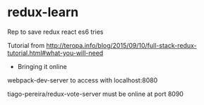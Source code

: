 # redux-learn
Rep to save redux react es6 tries

Tutorial from
http://teropa.info/blog/2015/09/10/full-stack-redux-tutorial.html#what-you-will-need


- Bringing it online

webpack-dev-server to access with localhost:8080

tiago-pereira/redux-vote-server must be online at port 8090
